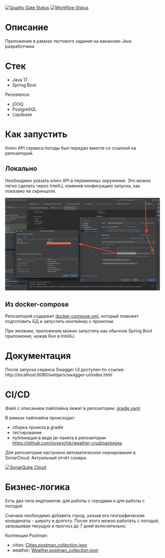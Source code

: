 [![Quality Gate Status](https://sonarcloud.io/api/project_badges/measure?project=ovseychik_weather-crud&metric=alert_status)](https://sonarcloud.io/summary/new_code?id=ovseychik_weather-crud)
[![Workflow Status](https://github.com/ovseychik/weather-crud/actions/workflows/gradle.yaml/badge.svg)](https://github.com/ovseychik/weather-crud/actions)

# Описание

Приложение в рамках тестового задания на вакансию Java разработчика

# Стек

* Java 17
* Spring Boot

Persistence:

* jOOQ
* PostgreSQL
* Liquibase

# Как запустить

Ключ API сервиса погоды был передан вместе со ссылкой на репозиторий.

## Локально

Необходимо указать ключ API в переменных окружения. Это можно легко сделать через IntelliJ, изменив конфиграцию запуска,
как показано на скриншоте.

![Screenshot 2024-12-15 at 18.39.12.png](_docs/Screenshot%202024-12-15%20at%2018.39.12.png)

## Из docker-compose

Репозиторий содержит [docker-compose.yml](docker-compose.yml), который поможет подготовить БД и запустить контейнер с
проектом.

При желании, приложение можно запустить как обычное Spring Boot приложение, нажав Run в IntelliJ.

# Документация

После запуска сервиса Swagger UI доступен по ссылке:
http://localhost:8080/webjars/swagger-ui/index.html

# CI/CD

Файл с описанием пайплайна лежит в репозитории: [gradle.yaml](.github/workflows/gradle.yaml)

В рамках пайплайна происходит:

* сборка проекта в gradle
* тестирование
* публикация в виде jar пакета в репозитории https://github.com/ovseychik/weather-crud/packages

Для репозитория настроено автоматическое сканирование в SonarCloud. Актуальный отчёт сонара:

[![SonarQube Cloud](https://sonarcloud.io/images/project_badges/sonarcloud-highlight.svg)](https://sonarcloud.io/summary/new_code?id=ovseychik_weather-crud)

# Бизнес-логика

Есть два типа ендпонитов: для работы с городами и для работы с погодой

Сначала необходимо добавить город, указав его географические координаты - широту и долготу. После этого можно работать с
погодой, запрашивая текущую и прогноз до 7 дней включительно.

Коллекции Postman:

* cities: [Cities.postman_collection.json](_docs/Cities.postman_collection.json)
* weather: [Weather.postman_collection.json](_docs/Weather.postman_collection.json)
